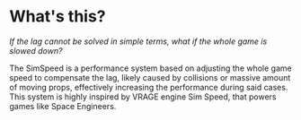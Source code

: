 # What's this?
*If the lag cannot be solved in simple terms, what if the whole game is slowed down?*

The SimSpeed is a performance system based on adjusting the whole game speed to compensate the lag, likely caused by collisions or massive amount of moving props, effectively increasing the performance during said cases. This system is highly inspired by VRAGE engine Sim Speed, that powers games like Space Engineers.
